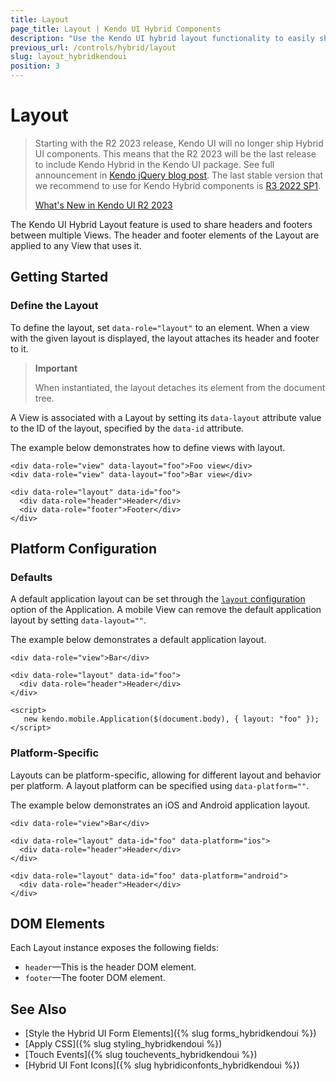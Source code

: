 ```yaml
---
title: Layout
page_title: Layout | Kendo UI Hybrid Components
description: "Use the Kendo UI hybrid layout functionality to easily share headers and footers between multiple views."
previous_url: /controls/hybrid/layout
slug: layout_hybridkendoui
position: 3
---
```


# Layout

>Starting with the R2 2023 release, Kendo UI will no longer ship Hybrid UI components. This means that the R2 2023 will be the last release to include Kendo Hybrid in the Kendo UI package. See full announcement in [Kendo jQuery blog post](https://www.telerik.com/blogs/r2-2023-kendo-ui-release#end-of-support-announcements). The last stable version that we recommend to use for Kendo Hybrid components is [R3 2022 SP1](https://www.telerik.com/support/whats-new/kendo-ui/release-history/kendo-ui-r3-2022-sp1-(version-2022-3-1109)).
>
>[What's New in Kendo UI R2 2023](https://www.telerik.com/blogs/r2-2023-kendo-ui-release#kendo-ui-for-jquery)

The Kendo UI Hybrid Layout feature is used to share headers and footers between multiple Views. The header and footer elements of the Layout are applied to any View that uses it.

## Getting Started

### Define the Layout

To define the layout, set `data-role="layout"` to an element. When a view with the given layout is displayed, the layout attaches its header and footer to it.

> **Important**
>
> When instantiated, the layout detaches its element from the document tree.

A View is associated with a Layout by setting its `data-layout` attribute value to the ID of the layout, specified by the `data-id` attribute.

The example below demonstrates how to define views with layout.



    <div data-role="view" data-layout="foo">Foo view</div>
    <div data-role="view" data-layout="foo">Bar view</div>

    <div data-role="layout" data-id="foo">
      <div data-role="header">Header</div>
      <div data-role="footer">Footer</div>
    </div>

## Platform Configuration

### Defaults

A default application layout can be set through the [`layout` configuration](/api/javascript/mobile/application#layout-string) option of the Application. A mobile View can remove the default application layout by setting `data-layout=""`.

The example below demonstrates a default application layout.



    <div data-role="view">Bar</div>

    <div data-role="layout" data-id="foo">
      <div data-role="header">Header</div>
    </div>

    <script>
       new kendo.mobile.Application($(document.body), { layout: "foo" });
    </script>

### Platform-Specific

Layouts can be platform-specific, allowing for different layout and behavior per platform. A layout platform can be specified using `data-platform=""`.

The example below demonstrates an iOS and Android application layout.



    <div data-role="view">Bar</div>

    <div data-role="layout" data-id="foo" data-platform="ios">
      <div data-role="header">Header</div>
    </div>

    <div data-role="layout" data-id="foo" data-platform="android">
      <div data-role="header">Header</div>
    </div>

## DOM Elements

Each Layout instance exposes the following fields:

* `header`&mdash;This is the header DOM element.
* `footer`&mdash;The footer DOM element.

## See Also

* [Style the Hybrid UI Form Elements]({% slug forms_hybridkendoui %})
* [Apply CSS]({% slug styling_hybridkendoui %})
* [Touch Events]({% slug touchevents_hybridkendoui %})
* [Hybrid UI Font Icons]({% slug hybridiconfonts_hybridkendoui %})
